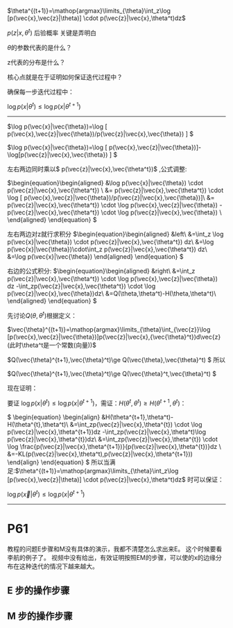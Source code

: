 $\theta^{(t+1)}=\mathop{argmax}\limits_{\theta}\int_z\log   [p(\vec{x},\vec{z}|\theta)] \cdot p(\vec{z}|\vec{x},\theta^t)dz$

$p(z|x,\theta^t)$ 后验概率
关键是弄明白

$\theta$的参数代表的是什么？

z代表的分布是什么？

核心点就是在于证明如何保证迭代过程中？

确保每一步迭代过程中：

$\log p(x|\theta^t)\le\log p(x|\theta^{t+1})$

---

$\log p(\vec{x}|\vec{\theta})=\log [ p(\vec{x},\vec{z}|\vec{\theta})/p(\vec{z}|\vec{x},\vec{\theta}) ] $

$\log p(\vec{x}|\vec{\theta})=\log [ p(\vec{x},\vec{z}|\vec{\theta})]-\log[p(\vec{z}|\vec{x},\vec{\theta}) ] $

左右两边同时乘以$ p(\vec{z}|\vec{x},\vec{\theta^t})$ ,公式调整:

$\begin{equation}\begin{aligned}
&\log p(\vec{x}|\vec{\theta}) \cdot  p(\vec{z}|\vec{x},\vec{\theta^t}) \\
&= p(\vec{z}|\vec{x},\vec{\theta^t}) \cdot \log [ p(\vec{x},\vec{z}|\vec{\theta})/p(\vec{z}|\vec{x},\vec{\theta})]\\
&= p(\vec{z}|\vec{x},\vec{\theta^t}) \cdot \log p(\vec{x},\vec{z}|\vec{\theta})  - p(\vec{z}|\vec{x},\vec{\theta^t}) \cdot \log p(\vec{z}|\vec{x},\vec{\theta}) \\
\end{aligned}
\end{equation}
$


左右两边对z就行求积分
$\begin{equation}\begin{aligned}
&left\\
&=\int_z \log p(\vec{x}|\vec{\theta}) \cdot  p(\vec{z}|\vec{x},\vec{\theta^t}) dz\\
&=\log p(\vec{x}|\vec{\theta})\cdot\int_z p(\vec{z}|\vec{x},\vec{\theta^t}) dz\\
&=\log p(\vec{x}|\vec{\theta}) 
\end{aligned}
\end{equation}
$

右边的公式积分:
$\begin{equation}\begin{aligned}
&right\\
&=\int_z   p(\vec{z}|\vec{x},\vec{\theta^t}) \cdot \log p(\vec{x},\vec{z}|\vec{\theta})  dz  -\int_zp(\vec{z}|\vec{x},\vec{\theta^t}) \cdot \log p(\vec{z}|\vec{x},\vec{\theta})dz\\
&=Q(\theta,\theta^t)-H(\theta,\theta^t)\\
\end{aligned}
\end{equation}
$

先讨论$Q(\theta,\theta^t)$根据定义：

$\vec{\theta}^{(t+1)}=\mathop{argmax}\limits_{\theta}\int_{\vec{z}}\log [p(\vec{x},\vec{z}|\vec{\theta})]p(\vec{z}|\vec{x},{\vec{\theta}^t})d\vec{z}   (此时\theta^t是一个常数(向量))$


$Q(\vec{\theta}^{t+1},\vec{\theta}^t)\ge Q(\vec{\theta},\vec{\theta}^t) $
所以



$Q(\vec{\theta}^{t+1},\vec{\theta}^t)\ge Q(\vec{\theta}^t,\vec{\theta}^t) $

现在证明：

要证 $\log p(x|\theta^t)\le\log p(x|\theta^{t+1})$，需证：$H(\theta^t,\theta^t)\ge H(\theta^{t+1},\theta^t)$：



$
\begin{equation}
\begin{align}
&H(\theta^{t+1},\theta^t)-H(\theta^{t},\theta^t)\\
&=\int_zp(\vec{z}|\vec{x},\theta^{t}) \cdot \log p(\vec{z}|\vec{x},\theta^{t+1})dz -\int_zp(\vec{z}|\vec{x},\theta^t)\log p(\vec{z}|\vec{x},\theta^{t})dz\\
&=\int_zp(\vec{z}|\vec{x},\theta^{t}) \cdot \log \frac{p(\vec{z}|\vec{x},\theta^{t+1})}{p(\vec{z}|\vec{x},\theta^{t})}dz \\
&=-KL(p(\vec{z}|\vec{x},\theta^t),p(\vec{z}|\vec{x},\theta^{t+1}))
\end{align}
\end{equation}
$
所以当满足:$\theta^{(t+1)}=\mathop{argmax}\limits_{\theta}\int_z\log   [p(\vec{x},\vec{z}|\theta)] \cdot p(\vec{z}|\vec{x},\theta^t)dz$ 时可以保证：

 $\log p(\vec{x}|\theta^t)\le\log p(x|\theta^{t+1})$

---

 # P61 
教程的问题E步骤和M没有具体的演示，我都不清楚怎么求出来E。
这个时候要看李航的例子了。
视频中没有给出，有效证明按照EM的步骤，可以使的x的边缘分布在这种迭代的情况下越来越大。
 ## E 步的操作步骤


 ## M 步的操作步骤

